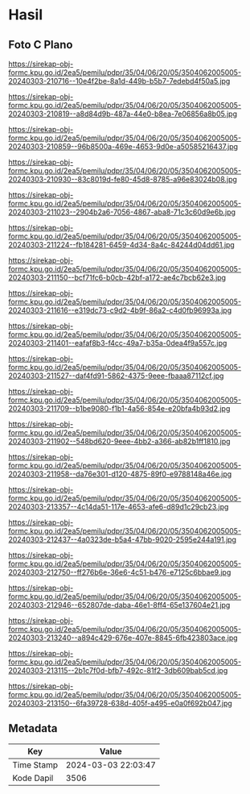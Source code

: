 # Hasil

## Foto C Plano

https://sirekap-obj-formc.kpu.go.id/2ea5/pemilu/pdpr/35/04/06/20/05/3504062005005-20240303-210716--10e4f2be-8a1d-449b-b5b7-7edebd4f50a5.jpg

https://sirekap-obj-formc.kpu.go.id/2ea5/pemilu/pdpr/35/04/06/20/05/3504062005005-20240303-210819--a8d84d9b-487a-44e0-b8ea-7e06856a8b05.jpg

https://sirekap-obj-formc.kpu.go.id/2ea5/pemilu/pdpr/35/04/06/20/05/3504062005005-20240303-210859--96b8500a-469e-4653-9d0e-a50585216437.jpg

https://sirekap-obj-formc.kpu.go.id/2ea5/pemilu/pdpr/35/04/06/20/05/3504062005005-20240303-210930--83c8019d-fe80-45d8-8785-a96e83024b08.jpg

https://sirekap-obj-formc.kpu.go.id/2ea5/pemilu/pdpr/35/04/06/20/05/3504062005005-20240303-211023--2904b2a6-7056-4867-aba8-71c3c60d9e6b.jpg

https://sirekap-obj-formc.kpu.go.id/2ea5/pemilu/pdpr/35/04/06/20/05/3504062005005-20240303-211224--fb184281-6459-4d34-8a4c-84244d04dd61.jpg

https://sirekap-obj-formc.kpu.go.id/2ea5/pemilu/pdpr/35/04/06/20/05/3504062005005-20240303-211150--bcf71fc6-b0cb-42bf-a172-ae4c7bcb62e3.jpg

https://sirekap-obj-formc.kpu.go.id/2ea5/pemilu/pdpr/35/04/06/20/05/3504062005005-20240303-211616--e319dc73-c9d2-4b9f-86a2-c4d0fb96993a.jpg

https://sirekap-obj-formc.kpu.go.id/2ea5/pemilu/pdpr/35/04/06/20/05/3504062005005-20240303-211401--eafaf8b3-f4cc-49a7-b35a-0dea4f9a557c.jpg

https://sirekap-obj-formc.kpu.go.id/2ea5/pemilu/pdpr/35/04/06/20/05/3504062005005-20240303-211527--daf4fd91-5862-4375-9eee-fbaaa87112cf.jpg

https://sirekap-obj-formc.kpu.go.id/2ea5/pemilu/pdpr/35/04/06/20/05/3504062005005-20240303-211709--b1be9080-f1b1-4a56-854e-e20bfa4b93d2.jpg

https://sirekap-obj-formc.kpu.go.id/2ea5/pemilu/pdpr/35/04/06/20/05/3504062005005-20240303-211902--548bd620-9eee-4bb2-a366-ab82b1ff1810.jpg

https://sirekap-obj-formc.kpu.go.id/2ea5/pemilu/pdpr/35/04/06/20/05/3504062005005-20240303-211958--da76e301-d120-4875-89f0-e9788148a46e.jpg

https://sirekap-obj-formc.kpu.go.id/2ea5/pemilu/pdpr/35/04/06/20/05/3504062005005-20240303-213357--4c14da51-117e-4653-afe6-d89d1c29cb23.jpg

https://sirekap-obj-formc.kpu.go.id/2ea5/pemilu/pdpr/35/04/06/20/05/3504062005005-20240303-212437--4a0323de-b5a4-47bb-9020-2595e244a191.jpg

https://sirekap-obj-formc.kpu.go.id/2ea5/pemilu/pdpr/35/04/06/20/05/3504062005005-20240303-212750--ff276b6e-36e6-4c51-b476-e7125c6bbae9.jpg

https://sirekap-obj-formc.kpu.go.id/2ea5/pemilu/pdpr/35/04/06/20/05/3504062005005-20240303-212946--652807de-daba-46e1-8ff4-65e137604e21.jpg

https://sirekap-obj-formc.kpu.go.id/2ea5/pemilu/pdpr/35/04/06/20/05/3504062005005-20240303-213240--a894c429-676e-407e-8845-6fb423803ace.jpg

https://sirekap-obj-formc.kpu.go.id/2ea5/pemilu/pdpr/35/04/06/20/05/3504062005005-20240303-213115--2b1c7f0d-bfb7-492c-81f2-3db609bab5cd.jpg

https://sirekap-obj-formc.kpu.go.id/2ea5/pemilu/pdpr/35/04/06/20/05/3504062005005-20240303-213150--6fa39728-638d-405f-a495-e0a0f692b047.jpg


## Metadata

| Key        | Value               |
| ---------- | ------------------- |
| Time Stamp | 2024-03-03 22:03:47 |
| Kode Dapil | 3506                |



